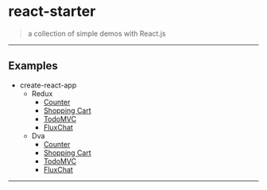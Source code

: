 # react-starter
> a collection of simple demos with React.js

---

## Examples

  - create-react-app
    - Redux
      - [Counter](create-react-app/src/redux-counter)
      - [Shopping Cart](create-react-app/src/redux-shopping-cart)
      - [TodoMVC](create-react-app/src/redux-todomvc)
      - [FluxChat](create-react-app/src/redux-chat)
    - Dva
      - [Counter](create-react-app/src/dva-counter)
      - [Shopping Cart](create-react-app/src/dva-shopping-cart)
      - [TodoMVC](create-react-app/src/dva-todomvc)
      - [FluxChat](create-react-app/src/dva-chat)

---
